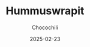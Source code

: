 ---
title: "Hummuswrapit"
image: "https://vegaanibotti.lauravuo.me/2025/02/2025-02-23_small.png"
date: 2025-02-23
receipt_url: "https://chocochili.net/2015/03/hummuswrapit/"
author: "Chocochili"
---